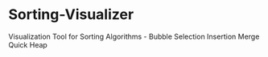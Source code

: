 # Sorting-Visualizer
Visualization Tool for Sorting Algorithms - Bubble Selection Insertion Merge Quick Heap
